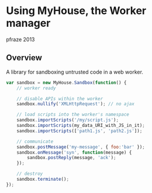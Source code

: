 Using MyHouse, the Worker manager
=================================

pfraze 2013


## Overview

A library for sandboxing untrusted code in a web worker.

```javascript
var sandbox = new MyHouse.Sandbox(function() {
	// worker ready

	// disable APIs within the worker
	sandbox.nullify('XMLHttpRequest'); // no ajax

	// load scripts into the worker's namespace
	sandbox.importScripts('/my/script.js');
	sandbox.importScripts(my_data_URI_with_JS_in_it);
	sandbox.importScripts(['path1.js', 'path2.js']);

	// communicate
	sandbox.postMessage('my-message', { foo:'bar' });
	sandbox.onMessage('syn', function(message) {
		sandbox.postReply(message, 'ack');
	});

	// destroy
	sandbox.terminate();
});

```
